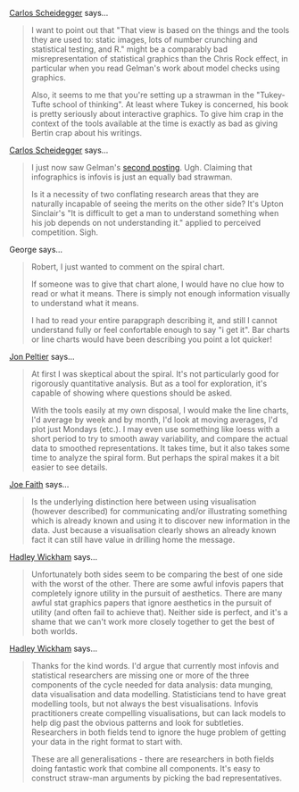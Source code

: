 <a href="http://cscheid.net" rel="nofollow noopener" target="_blank">Carlos Scheidegger</a> says…
>	I want to point out that "That view is based on the things and the tools they are used to: static images, lots of number crunching and statistical testing, and R." might be a comparably bad misrepresentation of statistical graphics than the Chris Rock effect, in particular when you read Gelman's work about model checks using graphics.
>	
>	Also, it seems to me that you're setting up a strawman in the "Tukey-Tufte school of thinking". At least where Tukey is concerned, his book is pretty seriously about interactive graphics. To give him crap in the context of the tools available at the time is exactly as bad as giving Bertin crap about his writings.

<a href="http://cscheid.net" rel="nofollow noopener" target="_blank">Carlos Scheidegger</a> says…
>	I just now saw Gelman's <a href="http://statisticsforum.wordpress.com/2011/07/29/infovis-vs-statgraphics-a-clear-example-of-their-different-goals/">second posting</a>. Ugh. Claiming that infographics is infovis is just an equally bad strawman.
>	
>	Is it a necessity of two conflating research areas that they are naturally incapable of seeing the merits on the other side? It's Upton Sinclair's "It is difficult to get a man to understand something when his job depends on not understanding it." applied to perceived competition. Sigh.

George says…
>	Robert, I just wanted to comment on the spiral chart.
>	
>	If someone was to give that chart alone, I would have no clue how to read or what it means. There is simply not enough information visually to understand what it means.
>	
>	I had to read your entire parapgraph describing it, and still I cannot understand fully or feel confortable enough to say "i get it". Bar charts or line charts would have been describing you point a lot quicker!

<a href="http://peltiertech.com/WordPress/" rel="nofollow noopener" target="_blank">Jon Peltier</a> says…
>	At first I was skeptical about the spiral. It's not particularly good for rigorously quantitative analysis. But as a tool for exploration, it's capable of showing where questions should be asked.
>	
>	With the tools easily at my own disposal, I would make the line charts, I'd average by week and by month, I'd look at moving averages, I'd plot just Mondays (etc.). I may even use something like loess with a short period to try to smooth away variability, and compare the actual data to smoothed representations. It takes time, but it also takes some time to analyze the spiral form. But perhaps the spiral makes it a bit easier to see details.

<a href="http://independent.academia.edu/JoeFaith" rel="nofollow noopener" target="_blank">Joe Faith</a> says…
>	Is the underlying distinction here between using visualisation (however described) for communicating and/or illustrating something which is already known and using it to discover new information in the data. Just because a visualisation clearly shows an already known fact it can still have value in drilling home the message.

<a href="http://had.co.nz" rel="nofollow noopener" target="_blank">Hadley Wickham</a> says…
>	Unfortunately both sides seem to be comparing the best of one side with the worst of the other. There are some awful infovis papers that completely ignore utility in the pursuit of aesthetics. There are many awful stat graphics papers that ignore aesthetics in the pursuit of utility (and often fail to achieve that).  Neither side is perfect, and it's a shame that we can't work more closely together to get the best of both worlds.

<a href="http://had.co.nz" rel="nofollow noopener" target="_blank">Hadley Wickham</a> says…
>	Thanks for the kind words. I'd argue that currently most infovis and statistical researchers are missing one or more of the three components of the cycle needed for data analysis: data munging, data visualisation and data modelling. Statisticians tend to have great modelling tools, but not always the best visualisations. Infovis practitioners create compelling visualisations, but can lack models to help dig past the obvious patterns and look for subtleties.  Researchers in both fields tend to ignore the huge problem of getting your data in the right format to start with.  
>	
>	These are all generalisations - there are researchers in both fields doing fantastic work that combine all components. It's easy to construct straw-man arguments by picking the bad representatives.
